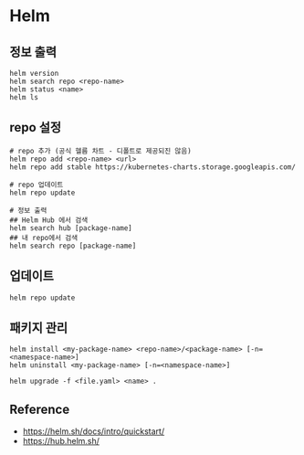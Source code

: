 # Helm

## 정보 출력

```
helm version
helm search repo <repo-name>
helm status <name>
helm ls
```

## repo 설정

```
# repo 추가 (공식 헬름 차트 - 디폴트로 제공되진 않음)
helm repo add <repo-name> <url>
helm repo add stable https://kubernetes-charts.storage.googleapis.com/

# repo 업데이트
helm repo update

# 정보 출력
## Helm Hub 에서 검색
helm search hub [package-name]
## 내 repo에서 검색
helm search repo [package-name]
```

## 업데이트

```
helm repo update
```

## 패키지 관리

```
helm install <my-package-name> <repo-name>/<package-name> [-n=<namespace-name>]
helm uninstall <my-package-name> [-n=<namespace-name>]
```

```
helm upgrade -f <file.yaml> <name> .
```

## Reference

* <https://helm.sh/docs/intro/quickstart/>
* <https://hub.helm.sh/>
